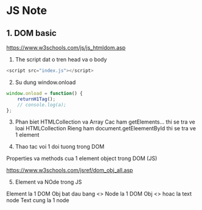 # JS Note

## 1. DOM basic

<https://www.w3schools.com/js/js_htmldom.asp>

1. The script dat o tren head va o body

```js
<script src="index.js"></script>
```

2. Su dung window.onload

```js
window.onload = function() {
	returnH1Tag();
	// console.log(a);
};
```

3. Phan biet HTMLCollection va Array
Cac ham getElements... thi se tra ve loai HTMLCollection
Rieng ham document.getEleementById thi se tra ve 1 element

4. Thao tac voi 1 doi tuong trong DOM

Properties va methods cua 1 element object trong DOM (JS)

<https://www.w3schools.com/jsref/dom_obj_all.asp>

5. Element va NOde trong JS

Element la 1 DOM Obj bat dau bang <>
Node la 1 DOM Obj <> hoac la text node
Text cung la 1 node
